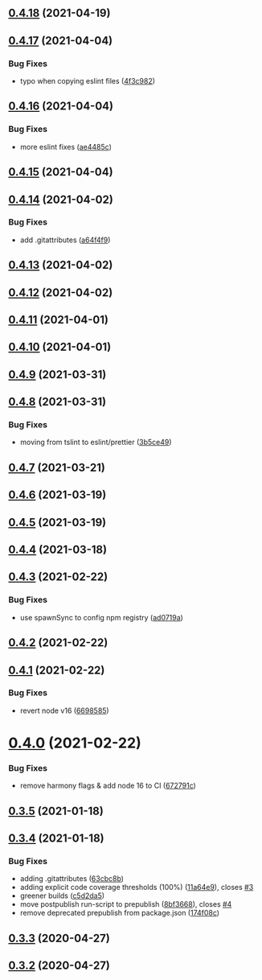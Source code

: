 ## [0.4.18](https://github.com/tufan-io/simple-ci/compare/0.4.17...0.4.18) (2021-04-19)



## [0.4.17](https://github.com/tufan-io/simple-ci/compare/0.4.16...0.4.17) (2021-04-04)


### Bug Fixes

* typo when copying eslint files ([4f3c982](https://github.com/tufan-io/simple-ci/commit/4f3c9820c7c879fa80c9119544987d0aa99e1be7))



## [0.4.16](https://github.com/tufan-io/simple-ci/compare/0.4.15...0.4.16) (2021-04-04)


### Bug Fixes

* more eslint fixes ([ae4485c](https://github.com/tufan-io/simple-ci/commit/ae4485ceabe51de4cf7af4a3580f15bf574977c6))



## [0.4.15](https://github.com/tufan-io/simple-ci/compare/0.4.14...0.4.15) (2021-04-04)



## [0.4.14](https://github.com/tufan-io/simple-ci/compare/0.4.13...0.4.14) (2021-04-02)


### Bug Fixes

* add .gitattributes ([a64f4f9](https://github.com/tufan-io/simple-ci/commit/a64f4f95949cb40322f798d6398a86af4229b4e6))



## [0.4.13](https://github.com/tufan-io/simple-ci/compare/0.4.12...0.4.13) (2021-04-02)



## [0.4.12](https://github.com/tufan-io/simple-ci/compare/0.4.11...0.4.12) (2021-04-02)



## [0.4.11](https://github.com/tufan-io/simple-ci/compare/0.4.10...0.4.11) (2021-04-01)



## [0.4.10](https://github.com/tufan-io/simple-ci/compare/0.4.9...0.4.10) (2021-04-01)



## [0.4.9](https://github.com/tufan-io/simple-ci/compare/0.4.8...0.4.9) (2021-03-31)



## [0.4.8](https://github.com/tufan-io/simple-ci/compare/0.4.7...0.4.8) (2021-03-31)


### Bug Fixes

* moving from tslint to eslint/prettier ([3b5ce49](https://github.com/tufan-io/simple-ci/commit/3b5ce495800117e1a277f62f43096fb6ad9adeef))



## [0.4.7](https://github.com/tufan-io/simple-ci/compare/0.4.6...0.4.7) (2021-03-21)



## [0.4.6](https://github.com/tufan-io/simple-ci/compare/0.4.5...0.4.6) (2021-03-19)



## [0.4.5](https://github.com/tufan-io/simple-ci/compare/0.4.4...0.4.5) (2021-03-19)



## [0.4.4](https://github.com/tufan-io/simple-ci/compare/0.4.3...0.4.4) (2021-03-18)



## [0.4.3](https://github.com/tufan-io/simple-ci/compare/0.4.2...0.4.3) (2021-02-22)


### Bug Fixes

* use spawnSync to config npm registry ([ad0719a](https://github.com/tufan-io/simple-ci/commit/ad0719a5444a1410d8e21f2fbaea6210b1c8887c))



## [0.4.2](https://github.com/tufan-io/simple-ci/compare/0.4.1...0.4.2) (2021-02-22)



## [0.4.1](https://github.com/tufan-io/simple-ci/compare/0.4.0...0.4.1) (2021-02-22)


### Bug Fixes

* revert node v16 ([6698585](https://github.com/tufan-io/simple-ci/commit/6698585ac0f114a09e5a1ada91a79e8355688aaf))



# [0.4.0](https://github.com/tufan-io/simple-ci/compare/0.3.5...0.4.0) (2021-02-22)


### Bug Fixes

* remove harmony flags & add node 16 to CI ([672791c](https://github.com/tufan-io/simple-ci/commit/672791c3b081df8bcff855d029c72e52e01bf9fb))



## [0.3.5](https://github.com/tufan-io/simple-ci/compare/0.3.4...0.3.5) (2021-01-18)



## [0.3.4](https://github.com/tufan-io/simple-ci/compare/0.3.3...0.3.4) (2021-01-18)


### Bug Fixes

* adding .gitattributes ([63cbc8b](https://github.com/tufan-io/simple-ci/commit/63cbc8b92a65e25ca61c55076d6c0616f01369bd))
* adding explicit code coverage thresholds (100%) ([11a64e9](https://github.com/tufan-io/simple-ci/commit/11a64e9ef435293e42d6fcc80f38bd61137bfcf9)), closes [#3](https://github.com/tufan-io/simple-ci/issues/3)
* greener builds ([c5d2da5](https://github.com/tufan-io/simple-ci/commit/c5d2da5b9e887d4d37ac931c6aa2c3bd99d3f3f1))
* move postpublish run-script to prepublish ([8bf3668](https://github.com/tufan-io/simple-ci/commit/8bf36689f9468be632fc2d4f6eb98adaa48616bb)), closes [#4](https://github.com/tufan-io/simple-ci/issues/4)
* remove deprecated prepublish from package.json ([174f08c](https://github.com/tufan-io/simple-ci/commit/174f08c4ec410dfbfe736624f92dd75b75cd2b7f))



## [0.3.3](https://github.com/tufan-io/simple-ci/compare/0.3.2...0.3.3) (2020-04-27)



## [0.3.2](https://github.com/tufan-io/simple-ci/compare/0.3.1...0.3.2) (2020-04-27)



